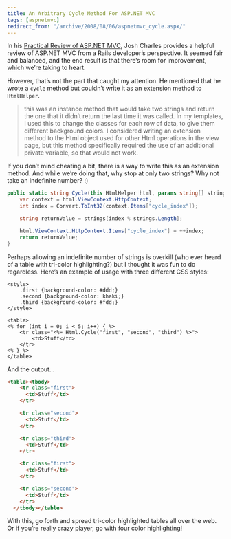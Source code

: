 ```yaml
---
title: An Arbitrary Cycle Method For ASP.NET MVC
tags: [aspnetmvc]
redirect_from: "/archive/2008/08/06/aspnetmvc_cycle.aspx/"
---
```


In his [Practical Review of ASP.NET
MVC](http://www.joshuamcharles.com/blog/2008/08/a-practical-review-aspnet-mvc/ "Practical Review"),
Josh Charles provides a helpful review of ASP.NET MVC from a Rails
developer’s perspective. It seemed fair and balanced, and the end result
is that there’s room for improvement, which we’re taking to heart.

However, that’s not the part that caught my attention. He mentioned that
he wrote a `cycle` method but couldn’t write it as an extension method
to `HtmlHelper`.

> this was an instance method that would take two strings and return the
> one that it didn’t return the last time it was called. In my
> templates, I used this to change the classes for each row of data, to
> give them different background colors. I considered writing an
> extension method to the Html object used for other Html operations in
> the view page, but this method specifically required the use of an
> additional private variable, so that would not work.

If you don’t mind cheating a bit, there is a way to write this as an
extension method. And while we’re doing that, why stop at only two
strings? Why not take an indefinite number? :)

```csharp
public static string Cycle(this HtmlHelper html, params string[] strings) {
    var context = html.ViewContext.HttpContext;
    int index = Convert.ToInt32(context.Items["cycle_index"]);

    string returnValue = strings[index % strings.Length];

    html.ViewContext.HttpContext.Items["cycle_index"] = ++index;
    return returnValue;
}
```

Perhaps allowing an indefinite number of strings is overkill (who ever
heard of a table with tri-color highlighting?) but I thought it was fun
to do regardless. Here’s an example of usage with three different CSS
styles:

```aspx-cs
<style>
    .first {background-color: #ddd;}
    .second {background-color: khaki;}
    .third {background-color: #fdd;}
</style>

<table>
<% for (int i = 0; i < 5; i++) { %>
    <tr class="<%= Html.Cycle("first", "second", "third") %>">
        <td>Stuff</td>
    </tr>
<% } %>
</table>
```

And the output...

```html
<table><tbody>
    <tr class="first">
      <td>Stuff</td>
    </tr>

    <tr class="second">
      <td>Stuff</td>
    </tr>

    <tr class="third">
      <td>Stuff</td>
    </tr>

    <tr class="first">
      <td>Stuff</td>
    </tr>

    <tr class="second">
      <td>Stuff</td>
    </tr>
  </tbody></table>
```

With this, go forth and spread tri-color highlighted tables all over the
web. Or if you’re really crazy player, go with four color highlighting!

